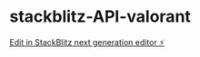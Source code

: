 # stackblitz-API-valorant

[Edit in StackBlitz next generation editor ⚡️](https://stackblitz.com/~/github.com/Yukamiro/stackblitz-API-valorant)